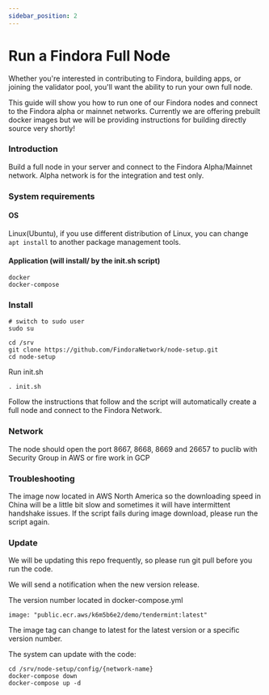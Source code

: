 ```yaml
---
sidebar_position: 2
---
```


# Run a Findora Full Node

Whether you're interested in contributing to Findora, building apps, or joining the validator pool, you'll want the ability to run your own full node.

This guide will show you how to run one of our Findora nodes and connect to the Findora alpha or mainnet networks. Currently we are offering prebuilt docker images but we will be providing instructions for building directly source very shortly!

### Introduction
Build a full node in your server and connect to the Findora Alpha/Mainnet network.
Alpha network is for the integration and test only.

### System requirements

#### OS
Linux(Ubuntu), if you use different distribution of Linux, you can change ``` apt install```
 to another package management tools.

#### Application (will install/ by the init.sh script)
```
docker 
docker-compose
```

### Install
```
# switch to sudo user
sudo su

cd /srv
git clone https://github.com/FindoraNetwork/node-setup.git
cd node-setup
```


Run init.sh
```
. init.sh
```
Follow the instructions that follow and the script will automatically create a full node and connect to the Findora Network.

### Network
The node should open the port 8667, 8668, 8669 and 26657 to puclib with Security Group in AWS or fire work in GCP

### Troubleshooting
The image now located in AWS North America so the downloading speed in China will be a little bit slow and sometimes it will have intermittent handshake issues. If the script fails during image download, please run the script again. 

### Update
We will be updating this repo frequently, so please run git pull before you run the code.

We will send a notification when the new version release.

The version number located in docker-compose.yml
```
image: "public.ecr.aws/k6m5b6e2/demo/tendermint:latest"
```
The image tag can change to latest for the latest version or a specific version number.

The system can update with the code:
```
cd /srv/node-setup/config/{network-name}
docker-compose down
docker-compose up -d
```